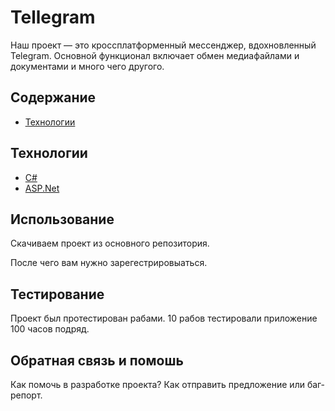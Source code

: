 # Tellegram
Наш проект — это кроссплатформенный мессенджер, вдохновленный Telegram. Основной функционал включает обмен медиафайлами и документами и много чего другого.

## Содержание

- <ins> [Технологии](https://github.com/AWPMasterGames/Tebegram/blob/main/README.md#%D1%82%D0%B5%D1%85%D0%BD%D0%BE%D0%BB%D0%BE%D0%B3%D0%B8%D0%B8)	</ins>


## Технологии

- <ins> C#	</ins>
- <ins> ASP.Net	</ins>

## Использование

Скачиваем проект из основного репозитория.

После чего вам нужно зарегестрировыаться.

## Тестирование

Проект был протестирован рабами.
10 рабов тестировали приложение 100 часов подряд.

## Обратная связь и помошь
Как помочь в разработке проекта? Как отправить предложение или баг-репорт.
